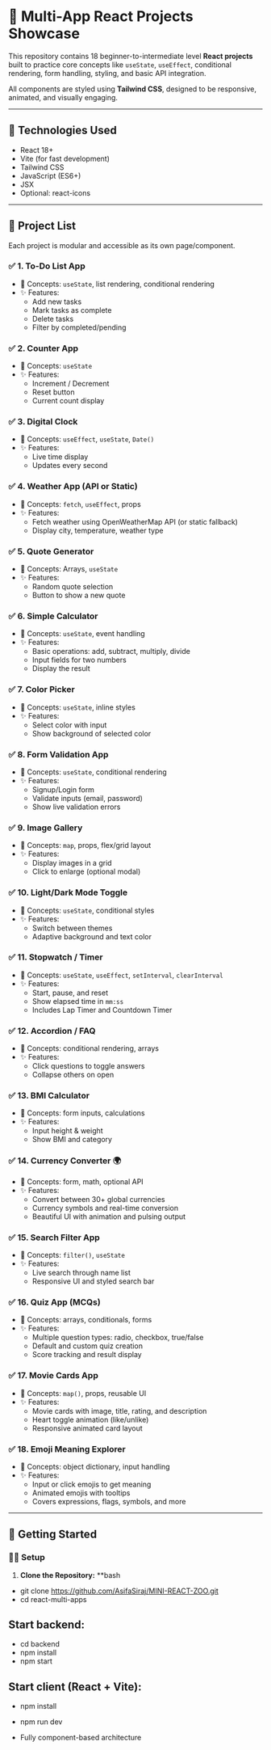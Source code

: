# 🌟 Multi-App React Projects Showcase

This repository contains 18 beginner-to-intermediate level **React projects** built to practice core concepts like `useState`, `useEffect`, conditional rendering, form handling, styling, and basic API integration.

All components are styled using **Tailwind CSS**, designed to be responsive, animated, and visually engaging.

---

## 🔧 Technologies Used

- React 18+
- Vite (for fast development)
- Tailwind CSS
- JavaScript (ES6+)
- JSX
- Optional: react-icons

---

## 📁 Project List

Each project is modular and accessible as its own page/component.

### ✅ 1. To-Do List App
- 📌 Concepts: `useState`, list rendering, conditional rendering
- ✨ Features:
  - Add new tasks
  - Mark tasks as complete
  - Delete tasks
  - Filter by completed/pending

### ✅ 2. Counter App
- 📌 Concepts: `useState`
- ✨ Features:
  - Increment / Decrement
  - Reset button
  - Current count display

### ✅ 3. Digital Clock
- 📌 Concepts: `useEffect`, `useState`, `Date()`
- ✨ Features:
  - Live time display
  - Updates every second

### ✅ 4. Weather App (API or Static)
- 📌 Concepts: `fetch`, `useEffect`, props
- ✨ Features:
  - Fetch weather using OpenWeatherMap API (or static fallback)
  - Display city, temperature, weather type

### ✅ 5. Quote Generator
- 📌 Concepts: Arrays, `useState`
- ✨ Features:
  - Random quote selection
  - Button to show a new quote

### ✅ 6. Simple Calculator
- 📌 Concepts: `useState`, event handling
- ✨ Features:
  - Basic operations: add, subtract, multiply, divide
  - Input fields for two numbers
  - Display the result

### ✅ 7. Color Picker
- 📌 Concepts: `useState`, inline styles
- ✨ Features:
  - Select color with input
  - Show background of selected color

### ✅ 8. Form Validation App
- 📌 Concepts: `useState`, conditional rendering
- ✨ Features:
  - Signup/Login form
  - Validate inputs (email, password)
  - Show live validation errors

### ✅ 9. Image Gallery
- 📌 Concepts: `map`, props, flex/grid layout
- ✨ Features:
  - Display images in a grid
  - Click to enlarge (optional modal)

### ✅ 10. Light/Dark Mode Toggle
- 📌 Concepts: `useState`, conditional styles
- ✨ Features:
  - Switch between themes
  - Adaptive background and text color

### ✅ 11. Stopwatch / Timer
- 📌 Concepts: `useState`, `useEffect`, `setInterval`, `clearInterval`
- ✨ Features:
  - Start, pause, and reset
  - Show elapsed time in `mm:ss`
  - Includes Lap Timer and Countdown Timer

### ✅ 12. Accordion / FAQ
- 📌 Concepts: conditional rendering, arrays
- ✨ Features:
  - Click questions to toggle answers
  - Collapse others on open

### ✅ 13. BMI Calculator
- 📌 Concepts: form inputs, calculations
- ✨ Features:
  - Input height & weight
  - Show BMI and category

### ✅ 14. Currency Converter 🌍
- 📌 Concepts: form, math, optional API
- ✨ Features:
  - Convert between 30+ global currencies
  - Currency symbols and real-time conversion
  - Beautiful UI with animation and pulsing output

### ✅ 15. Search Filter App
- 📌 Concepts: `filter()`, `useState`
- ✨ Features:
  - Live search through name list
  - Responsive UI and styled search bar

### ✅ 16. Quiz App (MCQs)
- 📌 Concepts: arrays, conditionals, forms
- ✨ Features:
  - Multiple question types: radio, checkbox, true/false
  - Default and custom quiz creation
  - Score tracking and result display

### ✅ 17. Movie Cards App
- 📌 Concepts: `map()`, props, reusable UI
- ✨ Features:
  - Movie cards with image, title, rating, and description
  - Heart toggle animation (like/unlike)
  - Responsive animated card layout

### ✅ 18. Emoji Meaning Explorer
- 📌 Concepts: object dictionary, input handling
- ✨ Features:
  - Input or click emojis to get meaning
  - Animated emojis with tooltips
  - Covers expressions, flags, symbols, and more

---

## 🚀 Getting Started

### 🧑‍💻 Setup

1. **Clone the Repository:**
   **bash
- git clone https://github.com/AsifaSiraj/MINI-REACT-ZOO.git
- cd react-multi-apps

## Start backend: 
- cd backend 
- npm install 
- npm start

## Start client (React + Vite): 
- npm install 
- npm run dev

- Fully component-based architecture




